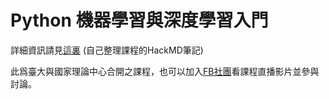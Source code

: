 # Python 機器學習與深度學習入門

詳細資訊請見[這裏](https://hackmd.io/c/Sy-8GmTSV/https%3A%2F%2Fnol.ntu.edu.tw%2Fnol%2Fcoursesearch%2Fprint_table.php%3Fcourse_id%3DV41%2520U5020%26class%3D%26dpt_code%3DV410%26ser_no%3D31138%26semester%3D107-2%26lang%3DCH) (自己整理課程的HackMD筆記)

此爲臺大與國家理論中心合開之課程，也可以加入[FB社團](https://www.facebook.com/groups/159902691120219/)看課程直播影片並參與討論。